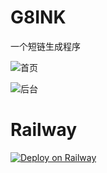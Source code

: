 # G8INK

一个短链生成程序

![首页](https://s1.ax1x.com/2022/04/26/LbEqns.png)

![后台](https://s1.ax1x.com/2022/04/26/LbVuge.png)

# Railway

[![Deploy on Railway](https://railway.app/button.svg)](https://railway.app/new/template/I8RFvo?referralCode=OzVKh7)
